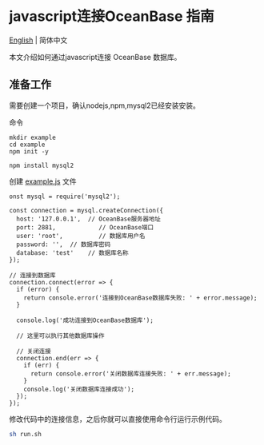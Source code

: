 # javascript连接OceanBase 指南

[English](README.md) | 简体中文

本文介绍如何通过javascript连接 OceanBase 数据库。

## 准备工作

需要创建一个项目，确认nodejs,npm,mysql2已经安装安装。

命令

```
mkdir example
cd example
npm init -y

npm install mysql2

```

创建 [example.js](example.js) 文件

```
onst mysql = require('mysql2');

const connection = mysql.createConnection({
  host: '127.0.0.1',  // OceanBase服务器地址
  port: 2881,            // OceanBase端口
  user: 'root',          // 数据库用户名
  password: '',  // 数据库密码
  database: 'test'    // 数据库名称
});

// 连接到数据库
connection.connect(error => {
  if (error) {
    return console.error('连接到OceanBase数据库失败: ' + error.message);
  }

  console.log('成功连接到OceanBase数据库');

  // 这里可以执行其他数据库操作

  // 关闭连接
  connection.end(err => {
    if (err) {
      return console.error('关闭数据库连接失败: ' + err.message);
    }
    console.log('关闭数据库连接成功');
  });
});
```

修改代码中的连接信息，之后你就可以直接使用命令行运行示例代码。

```bash
sh run.sh
```
